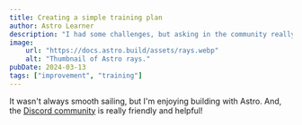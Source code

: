 ```yaml
---
title: Creating a simple training plan
author: Astro Learner
description: "I had some challenges, but asking in the community really helped!"
image:
    url: "https://docs.astro.build/assets/rays.webp"
    alt: "Thumbnail of Astro rays."
pubDate: 2024-03-13
tags: ["improvement", "training"]
---
```

It wasn't always smooth sailing, but I'm enjoying building with Astro. And, the [Discord community](https://astro.build/chat) is really friendly and helpful!
